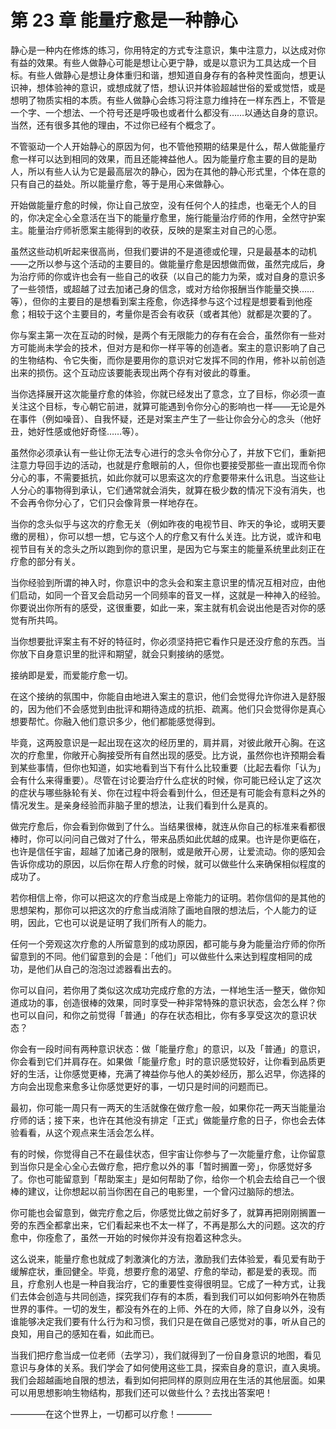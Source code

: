 # 第 23 章 能量疗愈是一种静心

静心是一种内在修炼的练习，你用特定的方式专注意识，集中注意力，以达成对你有益的效果。有些人做静心可能是想让心更宁静，或是以意识为工具达成一个目标。有些人做静心是想让身体重归和谐，想知道自身存有的各种灵性面向，想更认识神，想体验神的意识，或想成就了悟，想认识并体验超越世俗的爱或觉悟，或是想明了物质实相的本质。有些人做静心会练习将注意力维持在一样东西上，不管是一个字、一个想法、一个符号还是呼吸也或者什么都没有……以通达自身的意识。当然，还有很多其他的理由，不过你已经有个概念了。

不管驱动一个人开始静心的原因为何，也不管他预期的结果是什么，帮人做能量疗愈一样可以达到相同的效果，而且还能裨益他人。因为能量疗愈主要的目的是助人，所以有些人认为它是最高层次的静心，因为在其他的静心形式里，个体在意的只有自己的益处。所以能量疗愈，等于是用心来做静心。

开始做能量疗愈的时候，你让自己放空，没有任何个人的挂虑，也毫无个人的目的，你决定全心全意活在当下的能量疗愈里，施行能量治疗师的作用，全然守护案主。能量治疗师祈愿案主能得到的收获，反映的是案主对自己的心愿。

虽然这些动机听起来很高尚，但我们要讲的不是道德或伦理，只是最基本的动机——之所以参与这个活动的主要目的。做能量疗愈是因想做而做，虽然完成后，身为治疗师的你或许也会有一些自己的收获（以自己的能力为荣，或对自身的意识多了一些领悟，或超越了过去加诸己身的信念，或对方给你报酬当作能量交换……等），但你的主要目的是想看到案主痊愈，你选择参与这个过程是想要看到他痊愈；相较于这个主要目的，考量你是否会有收获（或者其他）就都是次要的了。

你与案主第一次在互动的时候，是两个有无限能力的存有在会合，虽然你有一些对方可能尚未学会的技术，但对方是和你一样平等的创造者。案主的意识影响了自己的生物结构、令它失衡，而你是要用你的意识对它发挥不同的作用，修补以前创造出来的损伤。这个互动应该要能表现出两个存有对彼此的尊重。

当你选择展开这次能量疗愈的体验，你就已经发出了意念，立了目标，你必须一直关注这个目标，专心朝它前进，就算可能遇到令你分心的影响也一样——无论是外在事件（例如噪音）、自我怀疑，还是对案主产生了一些让你会分心的念头（他好丑，她好性感或他好奇怪……等）。

虽然你必须承认有一些让你无法专心进行的念头令你分心了，并放下它们，重新把注意力导回手边的活动，也就是疗愈眼前的人，但你也要接受那些一直出现而令你分心的事，不需要抵抗，如此你就可以思索这次的疗愈要带来什么讯息。当这些让人分心的事物得到承认，它们通常就会消失，就算在极少数的情况下没有消失，也不会再令你分心了，它们只会像背景一样地存在。

当你的念头似乎与这次的疗愈无关（例如昨夜的电视节目、昨天的争论，或明天要缴的房租），你可以想一想，它与这个人的疗愈又有什么关连。比方说，或许和电视节目有关的念头之所以跑到你的意识里，是因为它与案主的能量系统里此刻正在疗愈的部分有关。

当你经验到所谓的神入时，你意识中的念头会和案主意识里的情况互相对应，由他们启动，如同一个音叉会启动另一个同频率的音叉一样，这就是一种神入的经验。你要说出你所有的感受，这很重要，如此一来，案主就有机会说出他是否对你的感觉有所共鸣。

当你想要批评案主有不好的特征时，你必须坚持把它看作只是还没疗愈的东西。当你放下自身意识里的批评和期望，就会只剩接纳的感觉。

接纳即是爱，而爱能疗愈一切。

在这个接纳的氛围中，你能自由地进入案主的意识，他们会觉得允许你进入是舒服的，因为他们不会感觉到由批评和期待造成的抗拒、疏离。他们只会觉得你是真心想要帮忙。你融入他们意识多少，他们都能感觉得到。

毕竟，这两股意识是一起出现在这次的经历里的，肩并肩，对彼此敞开心胸。在这次的疗愈里，你敞开心胸接受所有自然出现的感受。比方说，虽然你也许预期会看到某些事情，但你也知道，如实地看到当下有什么比较重要（比起去看你「认为」会有什么来得重要）。尽管在讨论要治疗什么症状的时候，你可能已经认定了这次的症状与哪些脉轮有关、你在过程中将会看到什么，但还是有可能会有意料之外的情况发生。是亲身经验而非脑子里的想法，让我们看到什么是真的。

做完疗愈后，你会看到你做到了什么。当结果很棒，就连从你自己的标准来看都很棒时，你可以问问自己做对了什么，带来品质如此优越的成果。也许是你更临在，也许是信任宇宙，超越了加诸己身的限制，或是敞开心房，让爱流动。你的感知会告诉你成功的原因，以后你在帮人疗愈的时候，就可以做些什么来确保相似程度的成功了。

若你相信上帝，你可以把这次的疗愈当成是上帝能力的证明。若你信仰的是其他的思想架构，那你可以把这次的疗愈当成消除了画地自限的想法后，个人能力的证明，因此，它也可以说是证明了我们所有人的能力。

任何一个旁观这次疗愈的人所留意到的成功原因，都可能与身为能量治疗师的你所留意到的不同。他们留意到的会是：「他们」可以做些什么来达到程度相同的成功，是他们从自己的泡泡过滤器看出去的。

你可以自问，若你用了类似这次成功完成疗愈的方法，一样地生活一整天，做你知道成功的事，创造很棒的效果，同时享受一种非常特殊的意识状态，会怎么样？你也可以自问，和你之前觉得「普通」的存在状态相比，你有多享受这次的意识状态？

你会有一段时间有两种意识状态：做「能量疗愈」的意识，以及「普通」的意识，你会看到它们并肩存在。如果做「能量疗愈」时的意识感觉较好，让你看到品质更好的生活，让你感觉更棒，充满了裨益你与他人的美妙经历，那么迟早，你选择的方向会出现愈来愈多让你感觉更好的事，一切只是时间的问题而已。

最初，你可能一周只有一两天的生活就像在做疗愈一般，如果你花一两天当能量治疗师的话；接下来，也许在其他没有排定「正式」做能量疗愈的日子，你也会去体验看看，从这个观点来生活会怎么样。

有的时候，你觉得自己不在最佳状态，但宇宙让你参与了一次能量疗愈，让你留意到当你只是全心全心去做疗愈，把疗愈以外的事「暂时搁置一旁」，你感觉好多了。你也可能留意到「帮助案主」是如何帮助了你，给你一个机会去给自己一个很棒的建议，让你想起以前当你困在自己的电影里，一个曾闪过脑际的想法。

你可能也会留意到，做完疗愈之后，你感觉比做之前好多了，就算再把刚刚搁置一旁的东西全都拿出来，它们看起来也不太一样了，不再是那么大的问题。这次的疗愈中，你痊愈了，虽然一开始的时候你并没有抱着这种念头。

这么说来，能量疗愈也就成了刺激演化的方法，激励我们去体验爱，看见爱有助于缓解症状，重回健全。毕竟，想要疗愈的渴望、疗愈的举动，都是爱的表现。而且，疗愈别人也是一种自我治疗，它的重要性变得很明显。它成了一种方式，让我们去体会创造与共同创造，探究我们存有的本质，看到我们可以如何影响外在物质世界的事件。一切的发生，都没有外在的上师、外在的大师，除了自身以外，没有谁能够决定我们要有什么行为和习惯，我们只是在做自己感觉对的事，听从自己的良知，用自己的感知在看，如此而已。

当我们把疗愈当成一位老师（去学习），我们就得到了一份自身意识的地图，看见意识与身体的关系。我们学会了如何使用这些工具，探索自身的意识，直入奥境。我们会超越画地自限的想法，看到如何把同样的原则应用在生活的其他层面。如果可以用思想影响生物结构，那我们还可以做些什么？去找出答案吧！

————在这个世界上，一切都可以疗愈！————
